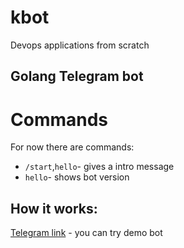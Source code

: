 # kbot
Devops applications from scratch

## Golang Telegram bot
# Commands
For now there are commands:
- `/start`,`hello`- gives a intro message 
- `hello`- shows bot version
## How it works:

[Telegram link](https://t.me/olga_go_bot) - you can try demo bot 

